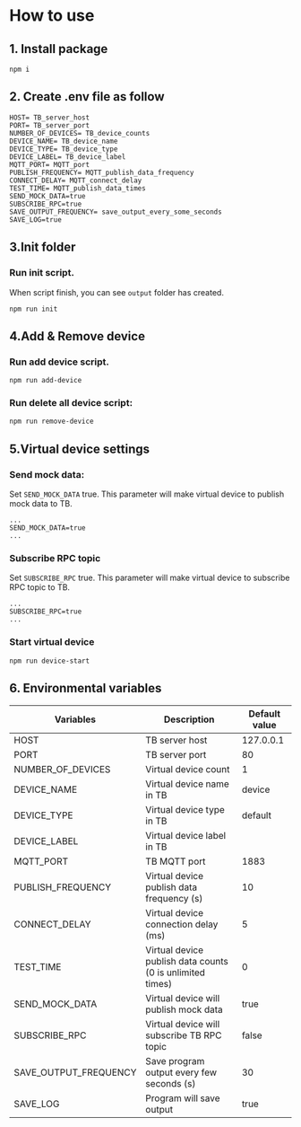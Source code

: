 # How to use

## 1. Install package
```
npm i
```

## 2. Create .env file as follow
```
HOST= TB_server_host
PORT= TB_server_port
NUMBER_OF_DEVICES= TB_device_counts
DEVICE_NAME= TB_device_name
DEVICE_TYPE= TB_device_type
DEVICE_LABEL= TB_device_label
MQTT_PORT= MQTT_port
PUBLISH_FREQUENCY= MQTT_publish_data_frequency
CONNECT_DELAY= MQTT_connect_delay
TEST_TIME= MQTT_publish_data_times
SEND_MOCK_DATA=true
SUBSCRIBE_RPC=true
SAVE_OUTPUT_FREQUENCY= save_output_every_some_seconds
SAVE_LOG=true
```

## 3.Init folder

### Run init script. 

When script finish, you can see `output` folder has created.

```
npm run init
```

## 4.Add & Remove device

### Run add device script. 

```
npm run add-device
```

### Run delete all device script:

```
npm run remove-device
```

## 5.Virtual device settings

### Send mock data:

Set `SEND_MOCK_DATA` true. This parameter will make virtual device to publish mock data to TB.

```
...
SEND_MOCK_DATA=true
...
```
### Subscribe RPC topic
Set `SUBSCRIBE_RPC` true. This parameter will make virtual device to subscribe RPC topic to TB.

```
...
SUBSCRIBE_RPC=true
...
```

### Start virtual device


```
npm run device-start
```

## 6. Environmental variables

| Variables             | Description                                               | Default value |
|-----------------------|-----------------------------------------------------------|---------------|
| HOST                  | TB server host                                            | 127.0.0.1     |
| PORT                  | TB server port                                            | 80            |
| NUMBER_OF_DEVICES     | Virtual device count                                      | 1             |
| DEVICE_NAME           | Virtual device name in TB                                 | device        |
| DEVICE_TYPE           | Virtual device type in TB                                 | default       |
| DEVICE_LABEL          | Virtual device label in TB                                |               |
| MQTT_PORT             | TB MQTT port                                              | 1883          |
| PUBLISH_FREQUENCY     | Virtual device publish data frequency (s)                 | 10            |
| CONNECT_DELAY         | Virtual device connection delay (ms)                      | 5             |
| TEST_TIME             | Virtual device publish data counts (0 is unlimited times) | 0             |
| SEND_MOCK_DATA        | Virtual device will publish mock data                     | true          |
| SUBSCRIBE_RPC         | Virtual device will subscribe TB RPC topic                | false         |
| SAVE_OUTPUT_FREQUENCY | Save program output every few seconds (s)                 | 30            |
| SAVE_LOG              | Program will save output                                  | true          |